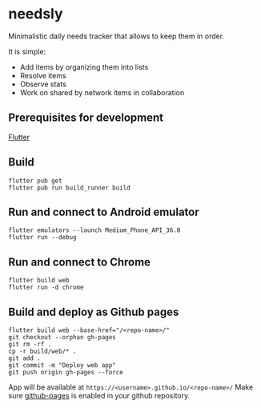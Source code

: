 # needsly

Minimalistic daily needs tracker that allows to keep them in order.

It is simple:

- Add items by organizing them into lists
- Resolve items
- Observe stats
- Work on shared by network items in collaboration

## Prerequisites for development

[Flutter](https://docs.flutter.dev/get-started/install)

## Build

```
flutter pub get
flutter pub run build_runner build
```

## Run and connect to Android emulator

```
flutter emulators --launch Medium_Phone_API_36.0
flutter run --debug
```

## Run and connect to Chrome

```
flutter build web
flutter run -d chrome
```

## Build and deploy as Github pages

```
flutter build web --base-href="/<repo-name>/"
git checkout --orphan gh-pages
git rm -rf .
cp -r build/web/* .
git add .
git commit -m "Deploy web app"
git push origin gh-pages --force
```

App will be available at `https://<username>.github.io/<repo-name>/`
Make sure [github-pages](https://docs.github.com/en/pages/quickstart) is enabled in your github repository.
